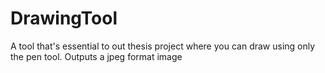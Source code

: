 # DrawingTool
A tool that's essential to out thesis project where you can draw using only the pen tool. Outputs a jpeg format image
